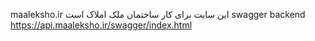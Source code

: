maaleksho.ir
این سایت برای کار ساختمان ملک املاک است
swagger backend
https://api.maaleksho.ir/swagger/index.html
